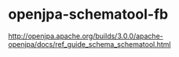 # openjpa-schematool-fb

http://openjpa.apache.org/builds/3.0.0/apache-openjpa/docs/ref_guide_schema_schematool.html

